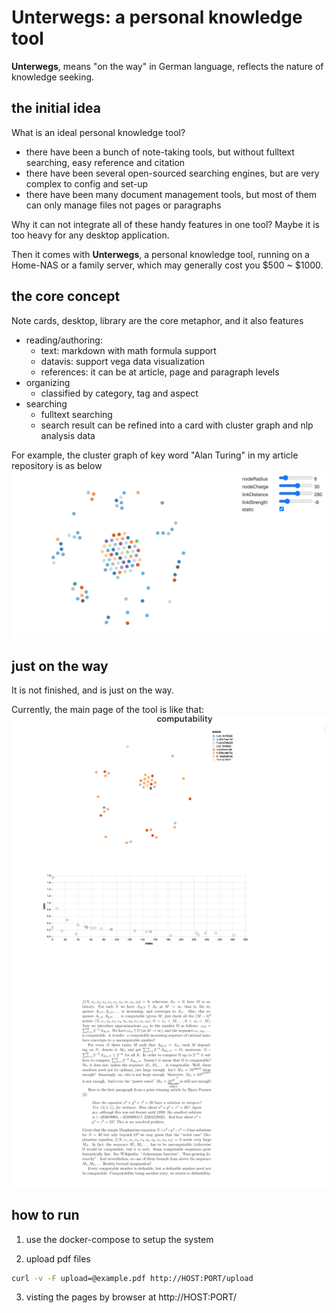 Unterwegs: a personal knowledge tool
====================================

**Unterwegs**, means "on the way" in German language, reflects the nature of knowledge seeking.

the initial idea
------------------

What is an ideal personal knowledge tool?
* there have been a bunch of note-taking tools, but without fulltext searching, easy reference and citation
* there have been several open-sourced searching engines, but are very complex to config and set-up
* there have been many document management tools, but most of them can only manage files not pages or paragraphs

Why it can not integrate all of these handy features in one tool? Maybe it is too heavy for any desktop application.

Then it comes with **Unterwegs**, a personal knowledge tool, running on a Home-NAS or a family server,
which may generally cost you $500 ~ $1000.


the core concept
------------------

Note cards, desktop, library are the core metaphor, and it also features
* reading/authoring:
  * text: markdown with math formula support
  * datavis: support vega data visualization
  * references: it can be at article, page and paragraph levels
* organizing
  * classified by category, tag and aspect
* searching
  * fulltext searching
  * search result can be refined into a card with cluster graph and nlp analysis data

For example, the cluster graph of key word "Alan Turing" in my article repository is as below
![Alan Turing](docs/images/alanturing.png?raw=true "Alan Turing")

just on the way
---------------
It is not finished, and is just on the way.

Currently, the main page of the tool is like that:
![computability](docs/images/computability.png?raw=true "computability")

how to run
----------

1. use the docker-compose to setup the system

2. upload pdf files

```bash
curl -v -F upload=@example.pdf http://HOST:PORT/upload
```

3. visting the pages by browser at http://HOST:PORT/


